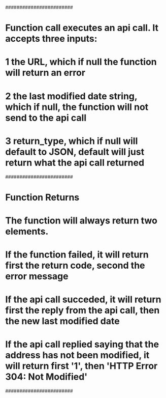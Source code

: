 ########################
# Function call executes an api call. It accepts three inputs:
# 1 the URL, which if null the function will return an error
# 2 the last modified date string, which if null, the function will not send to the api call
# 3 return_type, which if null will default to JSON, default will just return what the api call returned
########################
# Function Returns
# The function will always return two elements.
# If the function failed, it will return first the return code, second the error message
# If the api call succeded, it will return first the reply from the api call, then the new last modified date
# If the api call replied saying that the address has not been modified, it will return first '1', then 'HTTP Error 304: Not Modified'
########################
